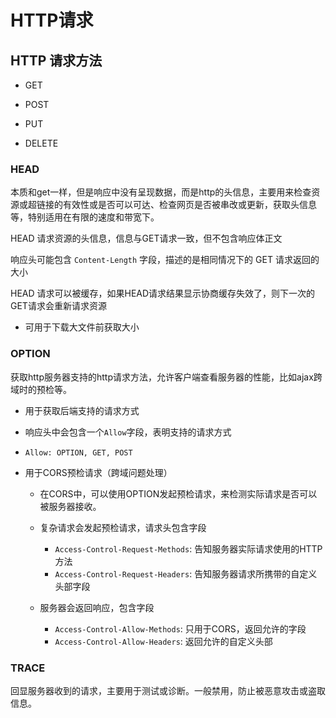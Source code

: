 # HTTP请求

## HTTP 请求方法

- GET

- POST

- PUT

- DELETE

### HEAD

  本质和get一样，但是响应中没有呈现数据，而是http的头信息，主要用来检查资源或超链接的有效性或是否可以可达、检查网页是否被串改或更新，获取头信息等，特别适用在有限的速度和带宽下。

  HEAD 请求资源的头信息，信息与GET请求一致，但不包含响应体正文

  响应头可能包含 `Content-Length` 字段，描述的是相同情况下的 GET 请求返回的大小

  HEAD 请求可以被缓存，如果HEAD请求结果显示协商缓存失效了，则下一次的GET请求会重新请求资源

  - 可用于下载大文件前获取大小

### OPTION

  获取http服务器支持的http请求方法，允许客户端查看服务器的性能，比如ajax跨域时的预检等。

  - 用于获取后端支持的请求方式
  - 响应头中会包含一个`Allow`字段，表明支持的请求方式
  - `Allow: OPTION, GET, POST`

- 用于CORS预检请求（跨域问题处理）

  - 在CORS中，可以使用OPTION发起预检请求，来检测实际请求是否可以被服务器接收。

  - 复杂请求会发起预检请求，请求头包含字段
    - `Access-Control-Request-Methods`: 告知服务器实际请求使用的HTTP方法
    - `Access-Control-Request-Headers`: 告知服务器请求所携带的自定义头部字段
  
  - 服务器会返回响应，包含字段
    - `Access-Control-Allow-Methods`: 只用于CORS，返回允许的字段
    - `Access-Control-Allow-Headers`: 返回允许的自定义头部

### TRACE

  回显服务器收到的请求，主要用于测试或诊断。一般禁用，防止被恶意攻击或盗取信息。